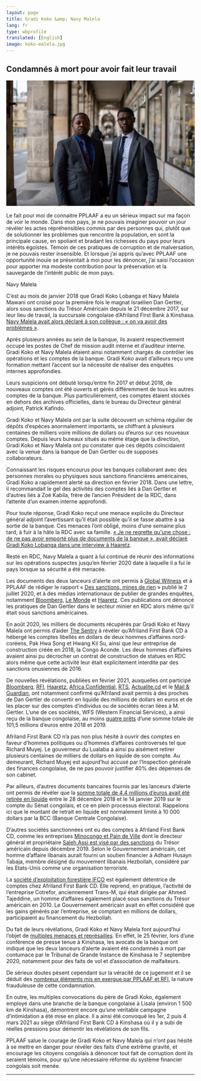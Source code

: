 ```yaml
---
layout: page
title: Gradi Koko &amp; Navy Malela
lang: fr
type: wbprofile
translated: [English]
image: koko-malela.jpg
---
```


<h2>Condamnés à mort pour avoir fait leur travail</h2>

<div class="profile-block">
<img src="/assets/images/profiles/koko-malela.jpg">
<p class="top-blockquote">Le fait pour moi de connaitre PPLAAF a eu un sérieux impact sur ma façon de voir le monde. Dans mon pays, je ne pouvais imaginer pouvoir un jour révéler les actes répréhensibles commis par des personnes qui, plutôt que de solutionner les problèmes que rencontre la population, en sont la principale cause, en spoliant et bradant les richesses du pays pour leurs intérêts égoïstes. 
Témoin de ces pratiques de corruption et de malversation, je ne pouvais rester insensible. Et lorsque j’ai appris qu’avec PPLAAF une opportunité inouïe se présentait à moi pour les dénoncer, j’ai saisi l’occasion pour apporter ma modeste contribution pour la préservation et la sauvegarde de l’intérêt public de mon pays.
</p>
<p class="pull-right"> Navy Malela &nbsp;&nbsp;&nbsp;&nbsp;&nbsp;</p>
</div>

C’est au mois de janvier 2018 que Gradi Koko Lobanga et Navy Malela Mawani ont croisé pour la première fois le magnat Israélien Dan Gertler, alors sous sanctions du Trésor Américain depuis le 21 décembre 2017, sur leur lieu de travail, la succursale congolaise d’Afriland First Bank à Kinshasa. [Navy Malela avait alors déclaré à son collègue : « on va avoir des problèmes »](https://mg.co.za/africa/2021-02-26-exposing-a-congolese-banks-dirty-secrets/). 

Après plusieurs années au sein de la banque, ils avaient respectivement occupé les postes de Chef de mission audit interne et d’auditeur interne. Gradi Koko et Navy Malela étaient ainsi notamment chargés de contrôler les opérations et les comptes de la banque. Gradi Koko avait d’ailleurs reçu une formation mettant l’accent sur la nécessité de réaliser des enquêtes internes approfondies.

Leurs suspicions ont débuté lorsqu’entre fin 2017 et début 2018, de nouveaux comptes ont été ouverts et gérés différemment de tous les autres comptes de la banque. Plus particulièrement, ces comptes étaient stockés en dehors des archives officielles, dans le bureau du Directeur général adjoint, Patrick Kafindo.

Gradi Koko et Navy Malela ont par la suite découvert un schéma régulier de dépôts d’espèces anormalement importants, se chiffrant à plusieurs centaines de milliers voire millions de dollars ou d’euros sur ces nouveaux comptes. Depuis leurs bureaux situés au même étage que la direction, Gradi Koko et Navy Malela ont pu constater que ces dépôts coïncidaient avec la venue dans la banque de Dan Gertler ou de supposés collaborateurs.

Connaissant les risques encourus pour les banques collaborant avec des personnes morales ou physiques sous sanctions financières américaines, Gradi Koko a rapidement alerté sa direction en février 2018. Dans une lettre, il recommandait le gel des activités des comptes liés à Dan Gertler et d’autres liés à Zoé Kabila, frère de l’ancien Président de la RDC, dans l’attente d’un examen interne approfondi. 

Pour toute réponse, Gradi Koko reçut une menace explicite du Directeur général adjoint l’avertissant qu’il était possible qu’il se fasse abattre à sa sortie de la banque. Ces menaces l’ont obligé, moins d’une semaine plus tard, à fuir à la hâte la RDC avec sa famille. [« Je ne regrette qu'une chose : de ne pas avoir emporté plus de documents de la banque », avait déclaré Gradi Koko Lobanga dans une interview à Haaretz](https://www.haaretz.com/israel-news/.premium.HIGHLIGHT.MAGAZINE-gertler-would-come-to-the-bank-and-a-teller-would-take-a-sack-up-to-management-1.9570584). 

Resté en RDC, Navy Malela a quant à lui continué de réunir des informations sur les opérations suspectes jusqu’en février 2020 date à laquelle il a fui le pays lorsque sa sécurité a été menacée. 

Les documents des deux lanceurs d’alerte ont permis à [Global Witness](https://www.globalwitness.org/fr/undermining-sanctions-fr/) et à PPLAAF de rédiger le rapport « [Des sanctions, mines de rien](https://www.pplaaf.org/downloads/business_as_usualFR.pdf) » publié le 2 juillet 2020, et à des médias internationaux de publier de grandes enquêtes, notamment [Bloomberg](https://www.bloomberg.com/news/articles/2021-02-27/hezbollah-and-israel-s-richest-were-both-welcome-at-a-congo-bank), [Le Monde](https://www.lemonde.fr/afrique/article/2020/07/02/en-rdc-le-jeu-trouble-du-milliardaire-israelien-dan-gertler-face-aux-sanctions-americaines_6044903_3212.html) et [Haaretz](https://www.haaretz.com/israel-news/.premium.HIGHLIGHT.MAGAZINE-gertler-would-come-to-the-bank-and-a-teller-would-take-a-sack-up-to-management-1.9570584). Ces publications ont dénoncé les pratiques de Dan Gertler dans le secteur minier en RDC alors même qu’il était sous sanctions américaines.

En août 2020, les milliers de documents récupérés par Gradi Koko et Navy Malela ont permis d’aider [The Sentry](https://thesentry.org/reports/affaires-risquees/) à révéler qu’Afriland First Bank CD a hébergé les comptes libellés en dollars de deux hommes d’affaires nord-coréens, Pak Hwa Song et Hwang Kil Su, ainsi que leur entreprise de construction créée en 2018, la Congo Aconde. Les deux hommes d’affaires avaient ainsi pu décrocher un contrat de construction de statues en RDC alors même que cette activité leur était explicitement interdite par des sanctions onusiennes de 2016. 

De nouvelles révélations, publiées en février 2021, auxquelles ont participé [Bloomberg](https://www.bloomberg.com/news/articles/2021-02-27/hezbollah-and-israel-s-richest-were-both-welcome-at-a-congo-bank), [RFI](https://www.rfi.fr/fr/afrique/20210226-affaire-afriland-en-rdc-il-y-a-une-entreprise-criminelle-installée-à-la-banque), [Haaretz](https://www.haaretz.com/israel-news/.premium.MAGAZINE-millions-flowed-into-drc-bank-accounts-linked-to-israeli-tycoon-1.9580999), [Africa Confidential](https://www.africa-confidential.com/article/id/13275/Bank_officials_%27expose_money-laundering_network%27), [RTS](https://www.rts.ch/info/suisse/12045143-marc-bonnant-epingle-dans-le-cadre-dune-affaire-de-fuite-bancaire.html), [Actualite.cd](https://actualite.cd/2021/02/26/rdc-quand-deux-agents-dafriland-first-bank-alertaient-sur-les-mouvements-suspects-de) et le [Mail & Guardian](https://mg.co.za/africa/2021-02-26-exposing-a-congolese-banks-dirty-secrets/), ont notamment confirmé qu’Afriland avait permis à des proches de Dan Gertler de convertir en liquide des millions de dollars en euros et de les placer sur des comptes d’individus ou de sociétés écran liées à M. Gertler. L’une de ces sociétés, WFS (Western Financial Services), a ainsi reçu de la banque congolaise, au moins [quatre prêts](https://www.africa-confidential.com/article/id/13275/Bank_officials_%27expose_money-laundering_network%27) d’une somme totale de 101,5 millions d’euros entre 2018 et 2019.

Afriland First Bank CD n’a pas non plus hésité à ouvrir des comptes en faveur d’hommes politiques ou d’hommes d’affaires controversés tel que Richard Muyej. Le gouverneur du Lualaba a ainsi pu aisément retirer plusieurs centaines de milliers de dollars en liquide de son compte. Au demeurant, Richard Muyej est aujourd’hui accusé par l’Inspection générale des finances congolaise, de ne pas pouvoir justifier 40% des dépenses de son cabinet.

Par ailleurs, d’autres documents bancaires fournis par les lanceurs d’alerte ont permis de révéler que la [somme totale de 4,4 millions d’euros avait été retirée en liquide](https://www.rfi.fr/fr/afrique/20210228-rdc-main-basse-sur-les-fonds-de-la-chambre-haute-du-parlement) entre le 28 décembre 2018 et le 14 janvier 2019 sur le compte du Sénat congolais, et ce en plein processus électoral. Rappelons ici que le montant de retrait en liquide est normalement limité à 10 000 dollars par la BCC (Banque Centrale Congolaise). 

D’autres sociétés sanctionnées ont eu des comptes à Afriland First Bank CD, comme les entreprises [Minocongo et Pain de Ville](https://www.rfi.fr/fr/afrique/20210226-rdc-qui-peut-retirer-des-millions-à-afriland-first-bank) dont le directeur général et propriétaire [Saleh Assi est visé par des sanctions](https://www.rfi.fr/fr/afrique/20191217-rdc-gele-avoirs-libanais-saleh-assi-sanctionne-etats-unis) du Trésor américain depuis décembre 2019. Selon le Gouvernement américain, cet homme d’affaire libanais aurait fourni un soutien financier à Adham Husayn Tabaja, membre désigné du mouvement libanais Hezbollah, considéré par les Etats-Unis comme une organisation terroriste.

La [société d’exploitation forestière IFCO](https://www.globalwitness.org/en/campaigns/forests/buyers-beware/) est également détentrice de comptes chez Afriland First Bank CD. Elle reprend, en pratique, l’activité de l’entreprise Cotrefor, anciennement Trans-M, qui était dirigée par Ahmed Tajeddine, un homme d’affaires également placé sous sanctions du Trésor américain en 2010. Le Gouvernement américain avait en effet considéré que les gains générés par l’entreprise, se comptant en millions de dollars, participaient au financement du Hezbollah.

Du fait de leurs révélations, Gradi Koko et Navy Malela font aujourd’hui l’objet de [multiples menaces et représailles](https://www.pplaaf.org/fr/2021/03/04/drc-serious-attack-on-whistleblowers.html). En effet, le 25 février, lors d’une conférence de presse tenue à Kinshasa, les avocats de la banque ont indiqué que les deux lanceurs d’alerte avaient été condamnés à mort par contumace par le Tribunal de Grande Instance de Kinshasa le 7 septembre 2020, notamment pour des faits de vol et d’association de malfaiteurs.

De sérieux doutes pèsent cependant sur la véracité de ce jugement et il se déduit des [nombreux éléments mis en exergue par PPLAAF et RFI](https://www.pplaaf.org/fr/2021/03/04/drc-serious-attack-on-whistleblowers.html), la nature frauduleuse de cette condamnation.  

En outre, les multiples convocations du père de Gradi Koko, également employé dans une branche de la banque congolaise à Lisala (environ 1 500 km de Kinshasa), démontrent encore qu’une véritable campagne d’intimidation a été mise en place. Il a ainsi été convoqué les 1er, 2 puis 4 mars 2021 au siège d’Afriland First Bank CD à Kinshasa où il y a subi de réelles pressions pour démentir les révélations de son fils. 

PPLAAF salue le courage de Gradi Koko et Navy Malela qui n’ont pas hésité à se mettre en danger pour révéler des faits d’une extrême gravité, et encourage les citoyens congolais à dénoncer tout fait de corruption dont ils seraient témoins, pour qu’une nécessaire réforme du système financier congolais soit menée.


-----